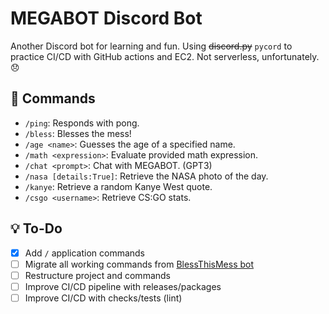 # MEGABOT Discord Bot

Another Discord bot for learning and fun. Using ~~discord.py~~ `pycord` to practice CI/CD with GitHub actions and EC2. Not serverless, unfortunately. 😞

## 🤖 Commands

- `/ping`: Responds with pong.
- `/bless`: Blesses the mess!
- `/age <name>`: Guesses the age of a specified name.
- `/math <expression>`: Evaluate provided math expression.
- `/chat <prompt>`: Chat with MEGABOT. (GPT3)
- `/nasa [details:True]`: Retrieve the NASA photo of the day.
- `/kanye`: Retrieve a random Kanye West quote.
- `/csgo <username>`: Retrieve CS:GO stats.

## 💡 To-Do

- [x] Add `/` application commands
- [ ] Migrate all working commands from [BlessThisMess bot](https://github.com/NicPWNs/Discord-BTM-Bot)
- [ ] Restructure project and commands
- [ ] Improve CI/CD pipeline with releases/packages
- [ ] Improve CI/CD with checks/tests (lint)

